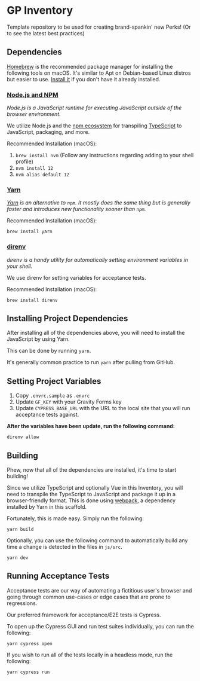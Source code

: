 # GP Inventory

Template repository to be used for creating brand-spankin' new Perks! (Or to see the latest best practices)

## Dependencies

[Homebrew](https://brew.sh/) is the recommended package manager for installing the following
tools on macOS. It's similar to Apt on Debian-based Linux distros but
easier to use. [Install it](https://docs.brew.sh/Installation) if you don't have it already installed.

### [Node.js and NPM](https://nodejs.org/en/)

_Node.js is a JavaScript runtime for executing JavaScript outside of the
browser environment._

We utilize Node.js and the [npm ecosystem](https://www.npmjs.com/) for transpiling [TypeScript](https://www.typescriptlang.org/) to JavaScript, packaging, and more.

Recommended Installation (macOS):

1. `brew install nvm`
 (Follow any instructions regarding adding to your shell profile)
2. `nvm install 12`
3. `nvm alias default 12`

### [Yarn](https://classic.yarnpkg.com/en/docs/install/#mac-stable)

_[Yarn](https://classic.yarnpkg.com/en/docs/install/#mac-stable) is an alternative to `npm`. It mostly does the same thing but is
generally faster and introduces new functionality sooner than `npm`._

Recommended Installation (macOS):

```
brew install yarn
```

### [direnv](https://direnv.net/)

_direnv is a handy utility for automatically setting environment variables
in your shell._

We use direnv for setting variables for acceptance tests.

Recommended Installation (macOS):

```
brew install direnv
```

## Installing Project Dependencies

After installing all of the dependencies above, you will need to install
the JavaScript by using Yarn.

This can be done by running `yarn`.

It's generally common practice to run `yarn` after
pulling from GitHub.

## Setting Project Variables

1. Copy `.envrc.sample` as `.envrc`
2. Update `GF_KEY` with your Gravity Forms key
3. Update `CYPRESS_BASE_URL` with the URL to the local site that you will run acceptance tests against.

**After the variables have been update, run the following command:**

```
direnv allow
```

## Building

Phew, now that all of the dependencies are installed, it's time to start
building!

Since we utilize TypeScript and optionally Vue in this Inventory, you
will need to transpile the TypeScript to JavaScript and package it up
in a browser-friendly format. This is done using [webpack](https://webpack.js.org/), a dependency installed
by Yarn in this scaffold.

Fortunately, this is made easy. Simply run the following:

 ```
 yarn build
 ```

 Optionally, you can use the following command to automatically build
 any time a change is detected in the files in `js/src`.

 ```
 yarn dev
 ```

## Running Acceptance Tests

Acceptance tests are our way of automating a fictitious user's browser
and going through common use-cases or edge cases that are prone to
regressions.

Our preferred framework for acceptance/E2E tests is Cypress.

To open up the Cypress GUI and run test suites individually, you can run the following:

```shell
yarn cypress open
```

If you wish to run all of the tests locally in a headless mode, run the following:

```shell
yarn cypress run
```

